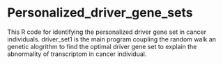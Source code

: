 # Personalized_driver_gene_sets
This R code for identifying the personalized driver gene set in cancer individuals.
driver_set1 is the main program coupling the random walk an genetic alogrithm to find the optimal driver gene set to explain
the abnormality of transcriptom in cancer individual.
